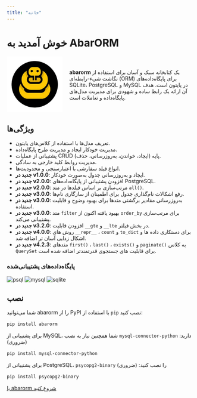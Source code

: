 ```yaml
---
title: "خانه"
---
```


# خوش آمدید به AbarORM


<div style="display: flex; align-items: center;"> <div style="flex: 1;"> <img src="../images/logo.png" alt="لوگو" style="width: 150px; margin-right: 20px;"> </div> <div style="flex: 2;"> <p> <b>abarorm</b> یک کتابخانه سبک و آسان برای استفاده از نگاشت شیء-رابطه‌ای (ORM) برای پایگاه‌داده‌های SQLite، PostgreSQL و MySQL در پایتون است. هدف آن ارائه یک رابط ساده و شهودی برای مدیریت مدل‌های پایگاه‌داده و تعاملات است. </p> </div> </div>



## ویژگی‌ها
- تعریف مدل‌ها با استفاده از کلاس‌های پایتون.
- مدیریت خودکار ایجاد و مدیریت طرح پایگاه‌داده.
- پشتیبانی از عملیات CRUD (ایجاد، خواندن، به‌روزرسانی، حذف) پایه.
- مدیریت روابط کلید خارجی به سادگی.
- انواع فیلد سفارشی با اعتبارسنجی و محدودیت‌ها.
- **جدید در v1.0.0**:  ایجاد و به‌روزرسانی جدول به‌صورت خودکار.
- **جدید در v2.0.0**: افزودن پشتیبانی از پایگاه‌داده‌های PostgreSQL.
- **جدید در v2.0.0**: مرتب‌سازی بر اساس فیلدها در متد `all()`.
- **جدید در v3.0.0**: رفع اشکالات نام‌گذاری جدول برای اطمینان از سازگاری نام‌ها.
- **جدید در v3.0.0**: به‌روزرسانی مقادیر برگشتی متدها برای بهبود وضوح و قابلیت استفاده.
- **جدید در v3.0.0**: متد `filter` بهبود یافته اکنون از `order_by` برای مرتب‌سازی پشتیبانی می‌کند.
- **جدید در v3.2.0**: افزودن قابلیت `__gte` و `__lte` در بخش فیلتر.
- **جدید در v4.0.0**: روش های `__repr__` ، `count` و `to_dict`  برای دستکاری داده ها و اشکال زدایی آسان تر اضافه شد.
- **جدید در v4.2.3**: متدهای `first()` ، `last()` ، `exists()` و `paginate()` به کلاس `QuerySet` برای قابلیت های جستجوی قدرتمندتر اضافه شده است.

### پایگاه‌داده‌های پشتیبانی‌شده

![psql](https://img.shields.io/badge/Postgresql-%2320232a.svg?style=for-the-badge&logo=postgresql)
![mysql](https://img.shields.io/badge/mysql-%2320232a.svg?style=for-the-badge&logo=mysql)
![sqlite](https://img.shields.io/badge/sqlite-%2320232a.svg?style=for-the-badge&logo=sqlite)


## نصب

شما می‌توانید abarorm را از PyPI با استفاده از `pip` نصب کنید:

```bash
pip install abarorm
```

برای پشتیبانی از MySQL، شما همچنین نیاز به نصب `mysql-connector-python` دارید: (ضروری)

```bash
pip install mysql-connector-python
```
برای پشتیبانی از PostgreSQL، `psycopg2-binary` را نصب کنید: (ضروری)

```bash
pip install psycopg2-binary
```

[با abarorm شروع کنید](/Introduction.fa)
